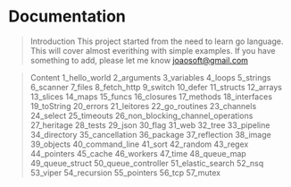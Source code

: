# Documentation

> Introduction
This project started from the need to learn go language. This will cover almost everithing with simple examples.
If you have something to add, please let me know joaosoft@gmail.com

> Content
1_hello_world
2_arguments
3_variables
4_loops
5_strings
6_scanner
7_files
8_fetch_http
9_switch
10_defer
11_structs
12_arrays
13_slices
14_maps
15_funcs
16_closures
17_methods
18_interfaces
19_toString
20_errors
21_leitores
22_go_routines
23_channels
24_select
25_timeouts
26_non_blocking_channel_operations
27_heritage
28_tests
29_json
30_flag
31_web
32_tree
33_pipeline
34_directory
35_cancellation
36_package
37_reflection
38_image
39_objects
40_command_line
41_sort
42_random
43_regex
44_pointers
45_cache
46_workers
47_time
48_queue_map
49_queue_struct
50_queue_controller
51_elastic_search
52_nsq
53_viper
54_recursion
55_pointers
56_tcp
57_mutex
